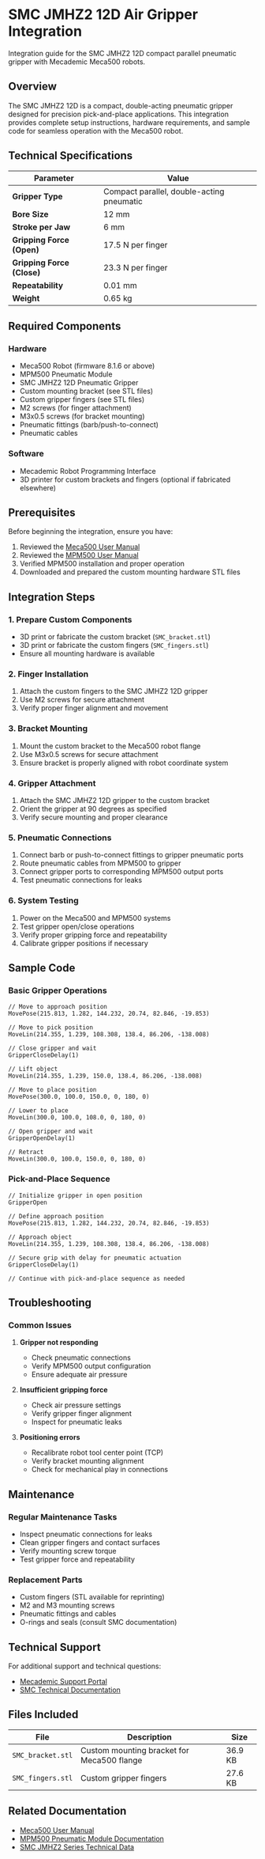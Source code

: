 # SMC JMHZ2 12D Air Gripper Integration

Integration guide for the SMC JMHZ2 12D compact parallel pneumatic gripper with Mecademic Meca500 robots.

## Overview

The SMC JMHZ2 12D is a compact, double-acting pneumatic gripper designed for precision pick-and-place applications. This integration provides complete setup instructions, hardware requirements, and sample code for seamless operation with the Meca500 robot.

## Technical Specifications

| Parameter | Value |
|-----------|-------|
| **Gripper Type** | Compact parallel, double-acting pneumatic |
| **Bore Size** | 12 mm |
| **Stroke per Jaw** | 6 mm |
| **Gripping Force (Open)** | 17.5 N per finger |
| **Gripping Force (Close)** | 23.3 N per finger |
| **Repeatability** | 0.01 mm |
| **Weight** | 0.65 kg |

## Required Components

### Hardware
- Meca500 Robot (firmware 8.1.6 or above)
- MPM500 Pneumatic Module
- SMC JMHZ2 12D Pneumatic Gripper
- Custom mounting bracket (see STL files)
- Custom gripper fingers (see STL files)
- M2 screws (for finger attachment)
- M3x0.5 screws (for bracket mounting)
- Pneumatic fittings (barb/push-to-connect)
- Pneumatic cables

### Software
- Mecademic Robot Programming Interface
- 3D printer for custom brackets and fingers (optional if fabricated elsewhere)

## Prerequisites

Before beginning the integration, ensure you have:
1. Reviewed the [Meca500 User Manual](https://www.mecademic.com/resources/documentation)
2. Reviewed the [MPM500 User Manual](https://www.mecademic.com/resources/documentation)
3. Verified MPM500 installation and proper operation
4. Downloaded and prepared the custom mounting hardware STL files

## Integration Steps

### 1. Prepare Custom Components
- 3D print or fabricate the custom bracket (`SMC_bracket.stl`)
- 3D print or fabricate the custom fingers (`SMC_fingers.stl`)
- Ensure all mounting hardware is available

### 2. Finger Installation
1. Attach the custom fingers to the SMC JMHZ2 12D gripper
2. Use M2 screws for secure attachment
3. Verify proper finger alignment and movement

### 3. Bracket Mounting
1. Mount the custom bracket to the Meca500 robot flange
2. Use M3x0.5 screws for secure attachment
3. Ensure bracket is properly aligned with robot coordinate system

### 4. Gripper Attachment
1. Attach the SMC JMHZ2 12D gripper to the custom bracket
2. Orient the gripper at 90 degrees as specified
3. Verify secure mounting and proper clearance

### 5. Pneumatic Connections
1. Connect barb or push-to-connect fittings to gripper pneumatic ports
2. Route pneumatic cables from MPM500 to gripper
3. Connect gripper ports to corresponding MPM500 output ports
4. Test pneumatic connections for leaks

### 6. System Testing
1. Power on the Meca500 and MPM500 systems
2. Test gripper open/close operations
3. Verify proper gripping force and repeatability
4. Calibrate gripper positions if necessary

## Sample Code

### Basic Gripper Operations

```robotics
// Move to approach position
MovePose(215.813, 1.282, 144.232, 20.74, 82.846, -19.853)

// Move to pick position
MoveLin(214.355, 1.239, 108.308, 138.4, 86.206, -138.008)

// Close gripper and wait
GripperCloseDelay(1)

// Lift object
MoveLin(214.355, 1.239, 150.0, 138.4, 86.206, -138.008)

// Move to place position
MovePose(300.0, 100.0, 150.0, 0, 180, 0)

// Lower to place
MoveLin(300.0, 100.0, 108.0, 0, 180, 0)

// Open gripper and wait
GripperOpenDelay(1)

// Retract
MoveLin(300.0, 100.0, 150.0, 0, 180, 0)
```

### Pick-and-Place Sequence

```robotics
// Initialize gripper in open position
GripperOpen

// Define approach position
MovePose(215.813, 1.282, 144.232, 20.74, 82.846, -19.853)

// Approach object
MoveLin(214.355, 1.239, 108.308, 138.4, 86.206, -138.008)

// Secure grip with delay for pneumatic actuation
GripperCloseDelay(1)

// Continue with pick-and-place sequence as needed
```

## Troubleshooting

### Common Issues

1. **Gripper not responding**
   - Check pneumatic connections
   - Verify MPM500 output configuration
   - Ensure adequate air pressure

2. **Insufficient gripping force**
   - Check air pressure settings
   - Verify gripper finger alignment
   - Inspect for pneumatic leaks

3. **Positioning errors**
   - Recalibrate robot tool center point (TCP)
   - Verify bracket mounting alignment
   - Check for mechanical play in connections

## Maintenance

### Regular Maintenance Tasks
- Inspect pneumatic connections for leaks
- Clean gripper fingers and contact surfaces
- Verify mounting screw torque
- Test gripper force and repeatability

### Replacement Parts
- Custom fingers (STL available for reprinting)
- M2 and M3 mounting screws
- Pneumatic fittings and cables
- O-rings and seals (consult SMC documentation)

## Technical Support

For additional support and technical questions:
- [Mecademic Support Portal](https://support.mecademic.com)
- [SMC Technical Documentation](https://www.smcpneumatics.com)

## Files Included

| File | Description | Size |
|------|-------------|------|
| `SMC_bracket.stl` | Custom mounting bracket for Meca500 flange | 36.9 KB |
| `SMC_fingers.stl` | Custom gripper fingers | 27.6 KB |

## Related Documentation

- [Meca500 User Manual](https://www.mecademic.com/resources/documentation)
- [MPM500 Pneumatic Module Documentation](https://www.mecademic.com/resources/documentation)
- [SMC JMHZ2 Series Technical Data](https://www.smcpneumatics.com)